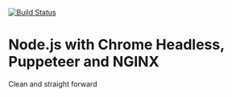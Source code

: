 [![Build Status](https://github.com/raghavsaboo/docker-node/workflows/Docker/badge.svg)](https://github.com/raghavsaboo/docker-node/actions?query=workflow%3ADocker)

# Node.js with Chrome Headless, Puppeteer and NGINX
Clean and straight forward
